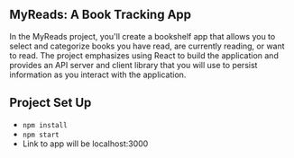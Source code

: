 ## MyReads: A Book Tracking App

In the MyReads project, you'll create a bookshelf app that allows you to select and categorize books you have read, are currently reading, or want to read. The project emphasizes using React to build the application and provides an API server and client library that you will use to persist information as you interact with the application.

## Project Set Up

* `npm install`
* `npm start`
* Link to app will be localhost:3000

